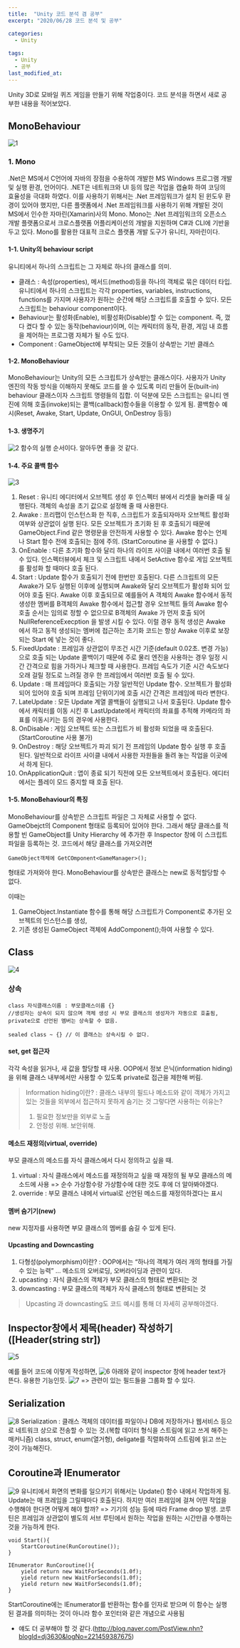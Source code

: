 ```yaml
---
title:  "Unity 코드 분석 겸 공부"
excerpt: "2020/06/28 코드 분석 및 공부"

categories:
  - Unity
  
tags:
  - Unity
  - 공부
last_modified_at: 
---
```


Unity 3D로 모바일 퀴즈 게임을 만들기 위해 작업중이다. 
코드 분석을 하면서 새로 공부한 내용을 적어보았다.

## MonoBehaviour

![1](https://user-images.githubusercontent.com/41438361/85950267-d94a9c80-b996-11ea-8260-a60a9ffaab5a.png)

### 1. Mono
.Net은 MS에서 C언어에 자바의 장점을 수용하여 개발한 MS Windows 프로그램 개발 및 실행 환경, 언어이다. .NET은 네트워크와 UI 등의 많은 작업을 캡슐화 하여 코딩의 효율성을 극대화 하였다. 이를 사용하기 위해서는 .Net 프레임워크가 설치 된 윈도우 환경이 있어야 했지만, 다른 플랫폼에서 .Net 프레임워크를 사용하기 위해 개발된 것이 MS에서 인수한 자마린(Xamarin)사의 Mono.
Mono는 .Net 프레임워크의 오픈소스 개발 플랫폼으로서 크로스플랫폼 어플리케이션의 개발을 지원하며 C#과 CLI에 기반을 두고 있다.
Mono를 활용한 대표적 크로스 플랫폼 개발 도구가 유니티, 자마린이다.

#### 1-1. Unity의 behaviour script
유니티에서 하나의 스크립트는 그 자체로 하나의 클래스를 의미.
* 클래스 : 속성(properties), 메서드(method)등을 하나의 객체로 묶은 데이터 타입.
유니티에서 하나의 스크립트는 각각 properties, variables, instructions, functions를 가지며 사용자가 원하는 순간에 해당 스크립트를 호출할 수 있다.
모든 스크립트는 behaviour component이다.
* Behaviour는 활성화(Enable), 비활성화(Disable)할 수 있는 component.
즉, 껐다 켰다 할 수 있는 동작(behaviour)이며, 이는 캐릭터의 동작, 환경, 게임 내 흐름을 제어하는 프로그램 자체가 될 수도 있다.
* Component : GameObject에 부착되는 모든 것들이 상속받는 기반 클래스

#### 1-2. MonoBehaviour
MonoBehaviour는 Unity의 모든 스크립트가 상속받는 클래스이다.
사용자가 Unity 엔진의 작동 방식을 이해하지 못해도 코드를 쓸 수 있도록 미리 만들어 둔(built-in) behaviour 클래스이자 스크립트 명령들의 집합.
이 덕분에 모든 스크립트는 유니티 엔진에 의해 호출(invoke)되는 콜백(callback)함수들을 이용할 수 있게 됨.
콜백함수 예시(Reset, Awake, Start, Update, OnGUI, OnDestroy 등등)

#### 1-3. 생명주기
![2](https://user-images.githubusercontent.com/41438361/85950273-dfd91400-b996-11ea-9c97-4978bca34060.png)
함수의 실행 순서이다. 알아두면 좋을 것 같다.

#### 1-4. 주요 콜백 함수
![3](https://user-images.githubusercontent.com/41438361/85950275-e1a2d780-b996-11ea-8ba4-be63e69711f2.png)
1. Reset : 유니티 에디터에서 오브젝트 생성 후 인스펙터 뷰에서 리셋을 눌러줄 때 실행된다. 객체의 속성을 초기 값으로 설정해 줄 때 사용한다.
2. Awake : 프리팹이 인스턴스화 한 직후, 스크립트가 호출되자마자 오브젝트 활성화 여부와 상관없이 실행 된다. 모든 오브젝트가 초기화 된 후 호출되기 때문에 GameObject.Find 같은 명령문을 안전하게 사용할 수 있다. Awake 함수는 언제나 Start 함수 전에 호출되는 점에 주의. (StartCoroutine 을 사용할 수 없다.)
3. OnEnable : 다른 초기화 함수와 달리 하나의 라이프 사이클 내에서 여러번 호출 될 수 있다. 인스펙터뷰에서 체크 및 스크립트 내에서 SetActive 함수로 게임 오브젝트를 활성화 할 때마다 호출 된다.
4. Start : Update 함수가 호출되기 전에 한번만 호출된다. 다른 스크립트의 모든 Awake가 모두 실행된 이후에 실행되며 Awake와 달리 오브젝트가 활성화 되어 있어야 호출 된다. Awake 이후 호출되므로 예를들어 A 객체의 Awake 함수에서 동적 생성한 멤버를 B객체의 Awake 함수에서 접근할 경우 오브젝트 들의 Awake 함수 호출 순서는 임의로 정할 수 없으므로 B객체의 Awake 가 먼저 호출 되어 NullReferenceExecption 을 발생 시킬 수 있다. 이럴 경우 동적 생성은 Awake 에서 하고 동적 생성되는 멤버에 접근하는 초기화 코드는 항상 Awake 이후로 보장되는 Start 에 넣는 것이 좋다. 
5. FixedUpdate : 프레임과 상관없이 무조건 시간 기준(default 0.02초. 변경 가능)으로 호출 되는 Update 콜백이기 때문에 주로 물리 엔진을 사용하는 경우 일정 시간 간격으로 힘을 가하거나 체크할 때 사용한다. 프레임 속도가 기준 시간 속도보다 오래 걸릴 정도로 느려질 경우 한 프레임에서 여러번 호출 될 수 있다.
6. Update : 매 프레임마다 호출되는 가장 일반적인 Update 함수. 오브젝트가 활성화 되어 있어야 호출 되며 프레임 단위이기에 호출 시간 간격은 프레임에 따라 변한다.
7. LateUpdate : 모든 Update 계열 콜백들이 실행되고 나서 호출된다. Update 함수에서 캐릭터를 이동 시킨 후 LastUpdate에서 캐릭터의 좌표를 추적해 카메라의 좌표를 이동시키는 등의 경우에 사용한다.
8. OnDisable : 게임 오브젝트 또는 스크립트가 비 활성화 되었을 때 호출된다. (StartCoroutine 사용 불가)
9. OnDestroy : 해당 오브젝트가 파괴 되기 전 프레임의 Update 함수 실행 후 호출 된다. 일반적으로 라이프 사이클 내에서 사용한 자원들을 돌려 놓는 작업을 이곳에서 하게 된다.
10. OnApplicationQuit :  앱이 종료 되기 직전에 모든 오브젝트에서 호출된다. 에디터에서는 플레이 모드 중지할 때 호출 된다.

#### 1-5. MonoBehaviour의 특징
MonoBehaviour를 상속받은 스크립트 파일은 그 자체로 사용할 수 없다. GameObejct의 Component 형태로 등록되어 있어야 한다. 그래서 해당 클래스를 적용할 빈 GameObject를 Unity Hierarchy 에 추가한 후 Inspector 창에 이 스크립트 파일을 등록하는 것.
코드에서 해당 클래스를 가져오려면
~~~
GameObject객체에 GetCOmponent<GameManager>();
~~~
형태로 가져와야 한다.
MonoBehaviour를 상속받은 클래스는 new로 동적할당할 수 없다.

이때는 
1. GameObject.Instantiate 함수를 통해 해당 스크립트가 Component로 추가된 오브젝트의 인스턴스를 생성,
2. 기존 생성된 GameObject 객체에 AddComponent<GameMangaer>();하여 사용할 수 있다.

## Class
![4](https://user-images.githubusercontent.com/41438361/85950276-e36c9b00-b996-11ea-93f6-a3eab7439bd9.png)
### 상속
~~~
class 자식클래스이름 : 부모클래스이름 {}
//생성자는 상속이 되지 않으며 객체 생성 시 부모 클래스의 생성자가 자동으로 호출됨, private으로 선언된 멤버는 상속할 수 없음.
~~~

~~~
sealed class ~ {} // 이 클래스는 상속시킬 수 없다.
~~~

#### set, get 접근자
각각 속성을 읽거나, 새 값을 할당할 때 사용. OOP에서 정보 은닉(information hiding)을 위해 클래스 내부에서만 사용할 수 있도록 private로 접근을 제한해 버림.
> Information hiding이란? : 클래스 내부의 필드나 메소드와 같이 객체가 가지고 있는 것들을 외부에서 접근하지 못하게 숨기는 것
> 그렇다면 사용하는 이유는?
> 1. 필요한 정보만을 외부로 노출
> 2. 안정성 위해. 보안위해.

#### 메소드 재정의(virtual, override)
부모 클래스의 메소드를 자식 클래스에서 다시 정의하고 싶을 때.
1. virtual : 자식 클래스에서 메소드를 재정의하고 싶을 때 재정의 될 부모 클래스의 메소드에 사용 => 순수 가상함수랑 가상함수에 대한 것도 후에 더 알아봐야겠다.
2. override : 부모 클래스 내에서 virtual로 선언된 메소드를 재정의하겠다는 표시

#### 멤버 숨기기(new) 
new 지정자를 사용하면 부모 클래스의 멤버를 숨길 수 있게 된다. 

#### Upcasting and Downcasting
1. 다형성(polymorphism)이란? : OOP에서는 “하나의 객체가 여러 개의 형태를 가질 수 있는 능력” … 메소드의 오버로딩, 오버라이딩과 관련이 있다.
2. upcasting : 자식 클래스의 객체가 부모 클래스의 형태로 변환되는 것
3. downcasting : 부모 클래스의 객체가 자식 클래스의 형태로 변환되는 것

>Upcasting 과 downcasting도 코드 예시를 통해 더 자세히 공부해야겠다.

## Inspector창에서 제목(header) 작성하기 ([Header(string str])
![5](https://user-images.githubusercontent.com/41438361/85950279-e6678b80-b996-11ea-8bbc-12f4b27635e1.png)

예를 들어 코드에 이렇게 작성하면,
![6](https://user-images.githubusercontent.com/41438361/85950280-e8c9e580-b996-11ea-8223-82532bd4852d.png)
아래와 같이 inspector 창에 header text가 뜬다. 유용한 기능인듯.
![7](https://user-images.githubusercontent.com/41438361/85950282-ea93a900-b996-11ea-976f-429e24e44608.png)
=> 관련이 있는 필드들을 그룹화 할 수 있다.

## Serialization
![8](https://user-images.githubusercontent.com/41438361/85950283-ecf60300-b996-11ea-939f-fdee81eaaceb.png)
Serialization : 클래스 객체의 데이터를 파일이나 DB에 저장하거나 웹서비스 등으로 네트워크 상으로 전송할 수 있는 것.(복합 데이터 형식을 스트림에 읽고 쓰게 해주는 매커니즘) class, struct, enum(열거형), deligate를 직렬화하여 스트림에 읽고 쓰는 것이 가능해진다.

## Coroutine과 IEnumerator
![9](https://user-images.githubusercontent.com/41438361/85950288-eff0f380-b996-11ea-837a-8d299baa15d2.png)
유니티에서 화면의 변화를 일으키기 위해서는 Update() 함수 내에서 작업하게 됨. Update는 매 프레임을 그릴때마다 호출된다. 하지만 여러 프레임에 걸쳐 어떤 작업을 수행해야 한다면 어떻게 해야 할까? 
=> 기기의 성능 등에 따라 Frame drop 발생.
코루틴은 프레임과 상관없이 별도의 서브 루틴에서 원하는 작업을 원하는 시간만큼 수행하는 것을 가능하게 한다.

~~~
void Start(){
    StartCoroutine(RunCoroutine());
}

IEnumerator RunCoroutine(){
    yield return new WaitForSeconds(1.0f);
    yield return new WaitForSeconds(1.0f);
    yield return new WaitForSeconds(1.0f);
}
~~~
StartCoroutine에는 IEnumerator를 반환하는 함수를 인자로 받으며 이 함수는 실행된 결과를 의미하는 것이 아니라 함수 포인터와 같은 개념으로 사용됨
* 얘도 더 공부해야 할 것 같다.(http://blog.naver.com/PostView.nhn?blogId=dj3630&logNo=221459387675)


